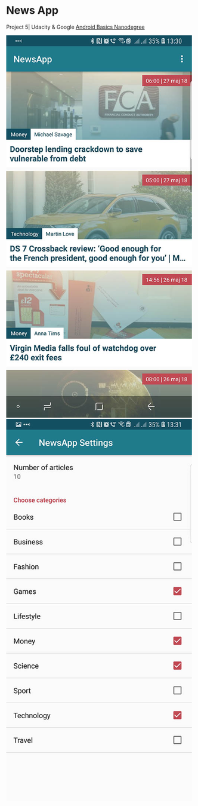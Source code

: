 # News App
Project 5| Udacity &amp; Google [Android Basics Nanodegree](https://eu.udacity.com/course/android-basics-nanodegree-by-google--nd803)

![Alt text](/screenshots/screenshot_01.jpg?raw=true "News app - screenshot 1")
![Alt text](/screenshots/screenshot_02.jpg?raw=true "News app - screenshot 2")
